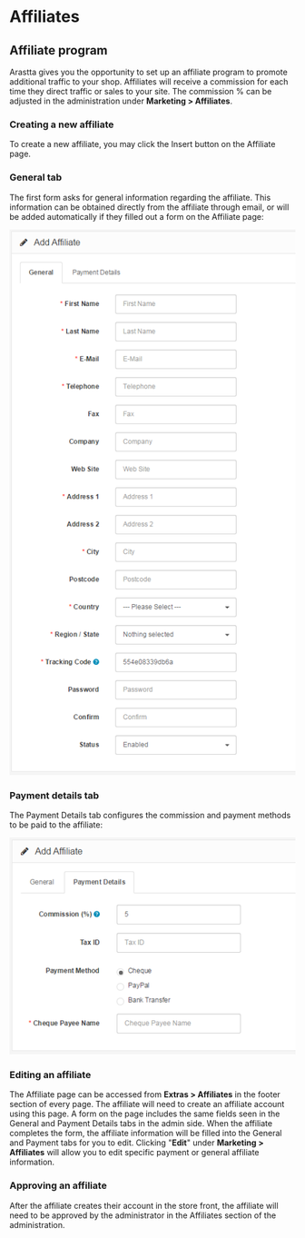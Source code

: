 Affiliates
==========

Affiliate program
-----------------

Arastta gives you the opportunity to set up an affiliate program to promote additional traffic to your shop. Affiliates will receive a commission for each time they direct traffic or sales to your site. The commission % can be adjusted in the administration under **Marketing > Affiliates**.

### Creating a new affiliate

To create a new affiliate, you may click the Insert button on the Affiliate page.

### General tab

The first form asks for general information regarding the affiliate. This information can be obtained directly from the affiliate through email, or will be added automatically if they filled out a form on the Affiliate page:

![affiliate general tab](_images/affiliates-1.png)

### Payment details tab

The Payment Details tab configures the commission and payment methods to be paid to the affiliate:

![affiliate payment](_images/affiliates-2.png)

### Editing an affiliate

The Affiliate page can be accessed from **Extras > Affiliates** in the footer section of every page. The affiliate will need to create an affiliate account using this page. A form on the page includes the same fields seen in the General and Payment Details tabs in the admin side. When the affiliate completes the form, the affiliate information will be filled into the General and Payment tabs for you to edit. Clicking "**Edit**" under **Marketing > Affiliates** will allow you to edit specific payment or general affiliate information.

### Approving an affiliate

After the affiliate creates their account in the store front, the affiliate will need to be approved by the administrator in the Affiliates section of the administration.
